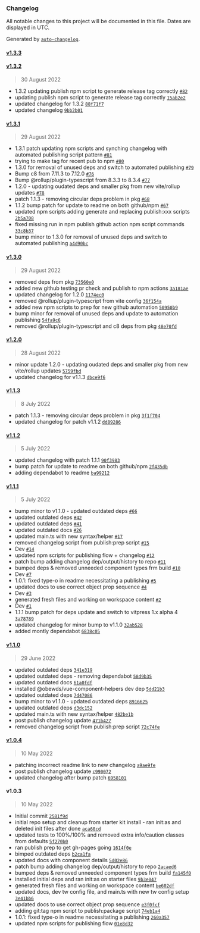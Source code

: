 ### Changelog

All notable changes to this project will be documented in this file. Dates are displayed in UTC.

Generated by [`auto-changelog`](https://github.com/CookPete/auto-changelog).

#### [v1.3.3](https://github.com/obewds/tw-bg-palette-console/compare/v1.3.2...v1.3.3)

#### [v1.3.2](https://github.com/obewds/tw-bg-palette-console/compare/v1.3.1...v1.3.2)

> 30 August 2022

- 1.3.2 updating publish npm script to generate release tag correctly [`#82`](https://github.com/obewds/tw-bg-palette-console/pull/82)
- updating publish npm script to generate release tag correctly [`15ab2e2`](https://github.com/obewds/tw-bg-palette-console/commit/15ab2e26a020fadcfc1e2b35f28b330f7377f0df)
- updated changelog for 1.3.2 [`88f71f7`](https://github.com/obewds/tw-bg-palette-console/commit/88f71f7992a6d19df0df2533577823bd822e595b)
- updated changelog [`9bb2b01`](https://github.com/obewds/tw-bg-palette-console/commit/9bb2b011376f0d90c0d90877c07a66029ecc6cb3)

#### [v1.3.1](https://github.com/obewds/tw-bg-palette-console/compare/v1.3.0...v1.3.1)

> 29 August 2022

- 1.3.1 patch updating npm scripts and synching changelog with automated publishing script pattern [`#81`](https://github.com/obewds/tw-bg-palette-console/pull/81)
- trying to make tag for recent pub to npm [`#80`](https://github.com/obewds/tw-bg-palette-console/pull/80)
- 1.3.0 for removal of unused deps and switch to automated publishing [`#79`](https://github.com/obewds/tw-bg-palette-console/pull/79)
- Bump c8 from 7.11.3 to 7.12.0 [`#76`](https://github.com/obewds/tw-bg-palette-console/pull/76)
- Bump @rollup/plugin-typescript from 8.3.3 to 8.3.4 [`#77`](https://github.com/obewds/tw-bg-palette-console/pull/77)
- 1.2.0 - updating oudated deps and smaller pkg from new vite/rollup updates [`#78`](https://github.com/obewds/tw-bg-palette-console/pull/78)
- patch 1.1.3 - removing circular deps problem in pkg [`#68`](https://github.com/obewds/tw-bg-palette-console/pull/68)
- 1.1.2 bump patch for update to readme on both github/npm [`#67`](https://github.com/obewds/tw-bg-palette-console/pull/67)
- updated npm scripts adding generate and replacing publish:xxx scripts [`2b5a708`](https://github.com/obewds/tw-bg-palette-console/commit/2b5a708be29c6e34a7d3edc447d472fb7589e0f3)
- fixed missing run in npm publish github action npm script commands [`33c8b37`](https://github.com/obewds/tw-bg-palette-console/commit/33c8b372f72a09df1338aa8be9d607af280af4fd)
- bump minor to 1.3.0 for removal of unused deps and switch to automated publishing [`a4d90bc`](https://github.com/obewds/tw-bg-palette-console/commit/a4d90bcf028ebaeecd2be3759192eaa17c32d546)

#### [v1.3.0](https://github.com/obewds/tw-bg-palette-console/compare/v1.2.0...v1.3.0)

> 29 August 2022

- removed deps from pkg [`73560e0`](https://github.com/obewds/tw-bg-palette-console/commit/73560e0d232fcfc52c9578ba8e2db5f4b789c66c)
- added new github testing pr check and publish to npm actions [`3a181ae`](https://github.com/obewds/tw-bg-palette-console/commit/3a181aecac75defc5d1a707dc41e9fd04d258dbe)
- updated changelog for 1.2.0 [`1174ec0`](https://github.com/obewds/tw-bg-palette-console/commit/1174ec0da0f7a171a675668d1fac77aab3fbf386)
- removed @rollup/plugin-typescript from vite config [`36f154a`](https://github.com/obewds/tw-bg-palette-console/commit/36f154a1849c9d29df918fb5e3c2b9bc08efeb81)
- added new npm scripts to prep for new github automation [`50950b9`](https://github.com/obewds/tw-bg-palette-console/commit/50950b9a013b27acc540923b23189f2326baa165)
- bump minor for removal of unused deps and update to automation publishing [`54fa9c6`](https://github.com/obewds/tw-bg-palette-console/commit/54fa9c627a95c8288b5307192c2135adec0eec6a)
- removed @rollup/plugin-typescript and c8 deps from pkg [`48e70fd`](https://github.com/obewds/tw-bg-palette-console/commit/48e70fd0fa47089ca1c9d6bae6fdff6c93eaa90e)

#### [v1.2.0](https://github.com/obewds/tw-bg-palette-console/compare/v1.1.3...v1.2.0)

> 28 August 2022

- minor update 1.2.0 - updating oudated deps and smaller pkg from new vite/rollup updates [`5759fbd`](https://github.com/obewds/tw-bg-palette-console/commit/5759fbd27730b86cc7147caffb9b3d36bb1d8248)
- updated changelog for v1.1.3 [`dbce9f6`](https://github.com/obewds/tw-bg-palette-console/commit/dbce9f67385e19f29ac538527bb8edb6756990f2)

#### [v1.1.3](https://github.com/obewds/tw-bg-palette-console/compare/v1.1.2...v1.1.3)

> 8 July 2022

- patch 1.1.3 - removing circular deps problem in pkg [`3f1f704`](https://github.com/obewds/tw-bg-palette-console/commit/3f1f70407b044576cd73ab2f2a88befd2955635b)
- updated changelog for patch v1.1.2 [`dd89286`](https://github.com/obewds/tw-bg-palette-console/commit/dd8928657cffa18f4ea799dafddca40627fd1ce0)

#### [v1.1.2](https://github.com/obewds/tw-bg-palette-console/compare/v1.1.1...v1.1.2)

> 5 July 2022

- updated changelog with patch 1.1.1 [`90f3983`](https://github.com/obewds/tw-bg-palette-console/commit/90f39831d211c4692dfbd6404bd6ad13017dd63c)
- bump patch for update to readme on both github/npm [`2f435db`](https://github.com/obewds/tw-bg-palette-console/commit/2f435db603b86500399e9b31ad8e2c0af923d053)
- adding dependabot to readme [`ba99212`](https://github.com/obewds/tw-bg-palette-console/commit/ba992122ead23cd9de53e1a05bcf869f586bbf31)

#### [v1.1.1](https://github.com/obewds/tw-bg-palette-console/compare/v1.1.0...v1.1.1)

> 5 July 2022

- bump minor to v1.1.0 - updated outdated deps [`#66`](https://github.com/obewds/tw-bg-palette-console/pull/66)
- updated outdated deps [`#42`](https://github.com/obewds/tw-bg-palette-console/pull/42)
- updated outdated deps [`#41`](https://github.com/obewds/tw-bg-palette-console/pull/41)
- updated outdated docs [`#26`](https://github.com/obewds/tw-bg-palette-console/pull/26)
- updated main.ts with new syntax/helper [`#17`](https://github.com/obewds/tw-bg-palette-console/pull/17)
- removed changelog script from publish:prep script [`#15`](https://github.com/obewds/tw-bg-palette-console/pull/15)
- Dev [`#14`](https://github.com/obewds/tw-bg-palette-console/pull/14)
- updated npm scripts for publishing flow + changelog [`#12`](https://github.com/obewds/tw-bg-palette-console/pull/12)
- patch bump adding changelog dep/output/history to repo [`#11`](https://github.com/obewds/tw-bg-palette-console/pull/11)
- bumped deps & removed unneeded component types frm build [`#10`](https://github.com/obewds/tw-bg-palette-console/pull/10)
- Dev [`#7`](https://github.com/obewds/tw-bg-palette-console/pull/7)
- 1.0.1: fixed type-o in readme necessitating a publishing [`#5`](https://github.com/obewds/tw-bg-palette-console/pull/5)
- updated docs to use correct object prop sequence [`#4`](https://github.com/obewds/tw-bg-palette-console/pull/4)
- Dev [`#3`](https://github.com/obewds/tw-bg-palette-console/pull/3)
- generated fresh files and working on workspace content [`#2`](https://github.com/obewds/tw-bg-palette-console/pull/2)
- Dev [`#1`](https://github.com/obewds/tw-bg-palette-console/pull/1)
- 1.1.1 bump patch for deps update and switch to vitpress 1.x alpha 4 [`3a78789`](https://github.com/obewds/tw-bg-palette-console/commit/3a78789977c2173fd96b6798a8d85073946e005b)
- updated changelog for minor bump to v1.1.0 [`32ab528`](https://github.com/obewds/tw-bg-palette-console/commit/32ab5289e9898b84d74198ef7845ba9eeee49a85)
- added montly dependabot [`6838c05`](https://github.com/obewds/tw-bg-palette-console/commit/6838c05bfa03be6f4dfb11790080f97142061b96)

#### [v1.1.0](https://github.com/obewds/tw-bg-palette-console/compare/v1.0.4...v1.1.0)

> 29 June 2022

- updated outdated deps [`341e319`](https://github.com/obewds/tw-bg-palette-console/commit/341e319471ce4cbcdbd04e7ed75c75b4d6158a5c)
- updated outdated deps - removing dependabot [`58d9b35`](https://github.com/obewds/tw-bg-palette-console/commit/58d9b35656263328fda4e33b4571e0645c4db147)
- updated outdated docs [`61a0fdf`](https://github.com/obewds/tw-bg-palette-console/commit/61a0fdffb33cc544c7db96f5145865bc960e8071)
- installed @obewds/vue-component-helpers dev dep [`5dd21b3`](https://github.com/obewds/tw-bg-palette-console/commit/5dd21b32c221edbbebf6e3295780d67f9566b9dc)
- updated outdated deps [`7d47086`](https://github.com/obewds/tw-bg-palette-console/commit/7d47086dfa43bd5ac371ebee632179fa79b6b85d)
- bump minor to v1.1.0 - updated outdated deps [`8916625`](https://github.com/obewds/tw-bg-palette-console/commit/891662549c0ae2ddf8a32f1a4bdcf0ea1e266349)
- updated outdated deps [`d3dc152`](https://github.com/obewds/tw-bg-palette-console/commit/d3dc1527a23b16bcf4662c77bd8823554be5ccf6)
- updated main.ts with new syntax/helper [`482be1b`](https://github.com/obewds/tw-bg-palette-console/commit/482be1bbbf0d7595f5bd258c0f22a1b0d18c668d)
- post publish changelog update [`471b427`](https://github.com/obewds/tw-bg-palette-console/commit/471b427cfd6a8ab60d04591b194292c7db824378)
- removed changelog script from publish:prep script [`72c74fe`](https://github.com/obewds/tw-bg-palette-console/commit/72c74fe8ced7e430085664f8edf5a64142ff9370)

#### [v1.0.4](https://github.com/obewds/tw-bg-palette-console/compare/v1.0.3...v1.0.4)

> 10 May 2022

- patching incorrect readme link to new changelog [`a9ae9fe`](https://github.com/obewds/tw-bg-palette-console/commit/a9ae9fec283d8cbd4370b692d940683e16fb9efa)
- post publish changelog update [`c990072`](https://github.com/obewds/tw-bg-palette-console/commit/c990072636aa8c361efa37d2849e2f7ee082463e)
- updated changelog after bump patch [`6958101`](https://github.com/obewds/tw-bg-palette-console/commit/695810109e09122c0144d839e1996e43138852ef)

#### v1.0.3

> 10 May 2022

- Initial commit [`2581f9d`](https://github.com/obewds/tw-bg-palette-console/commit/2581f9def1b429a13642597a4cbfc046d0d01050)
- initial repo setup and cleanup from starter kit install - ran init:as and deleted init files after done [`aca60cd`](https://github.com/obewds/tw-bg-palette-console/commit/aca60cdee97024a977b52abafa05ced3918659fe)
- updated tests to 100%/100% and removed extra info/caution classes from defaults [`5f270b0`](https://github.com/obewds/tw-bg-palette-console/commit/5f270b06ec343ae15ff67f14ad43e4f3c2ccd6f5)
- ran publish prep to get gh-pages going [`1614f0e`](https://github.com/obewds/tw-bg-palette-console/commit/1614f0efb12d199712053b7a386478776f09d002)
- bimped outdated deps [`b2ca1fa`](https://github.com/obewds/tw-bg-palette-console/commit/b2ca1fa992677c2ab3ec8844ced9b939fc83eb97)
- updated docs with component details [`5d02e86`](https://github.com/obewds/tw-bg-palette-console/commit/5d02e867ebe0657247257a6fdc966261b0a3acc3)
- patch bump adding changelog dep/output/history to repo [`2acaed6`](https://github.com/obewds/tw-bg-palette-console/commit/2acaed66961ed82afb3cf30dc01f20fdd2e05532)
- bumped deps & removed unneeded component types frm build [`fa145f0`](https://github.com/obewds/tw-bg-palette-console/commit/fa145f08a09ed3a5858766c00ff4b4bc8d93536f)
- installed initial deps and ran init:as on starter files [`9b3e047`](https://github.com/obewds/tw-bg-palette-console/commit/9b3e04789d925e47b4b9e829a8c1b1b580ea6394)
- generated fresh files and working on workspace content [`be602df`](https://github.com/obewds/tw-bg-palette-console/commit/be602df57f5a725b4649bb7167993e308e6de0b8)
- updated docs, dev tw config file, and main.ts with new tw config setup [`3e41bb6`](https://github.com/obewds/tw-bg-palette-console/commit/3e41bb6f03f25f259670bb9688f44b43ebec471d)
- updated docs to use correct object prop sequence [`e3f0fcf`](https://github.com/obewds/tw-bg-palette-console/commit/e3f0fcf54a53106e5b869950fb69e14f595ee87a)
- adding git:tag npm script to publish:package script [`74eb1a4`](https://github.com/obewds/tw-bg-palette-console/commit/74eb1a43299aafb530c29dbb0e24a28d3a364e7d)
- 1.0.1: fixed type-o in readme necessitating a publishing [`260a357`](https://github.com/obewds/tw-bg-palette-console/commit/260a3571c34d658dfb4cdd3c713ac60b667e26d6)
- updated npm scripts for publishing flow [`01e8d32`](https://github.com/obewds/tw-bg-palette-console/commit/01e8d32fb7525ce232caff3c2dc68750c5b6edb0)
